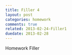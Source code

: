 ```yaml
---
title: Filler 4
layout: post
categories: homework
comments: true
related: 2013-02-24-Filler1
duedate: 2013-02-28
---
```


Homework Filler